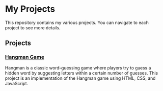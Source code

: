 # My Projects

This repository contains my various projects. You can navigate to each project to see more details.

## Projects

### [Hangman Game](https://ahmedali2003.github.io/Javascript_Projects/hangman/index.html)

Hangman is a classic word-guessing game where players try to guess a hidden word by suggesting letters within a certain number of guesses. This project is an implementation of the Hangman game using HTML, CSS, and JavaScript.